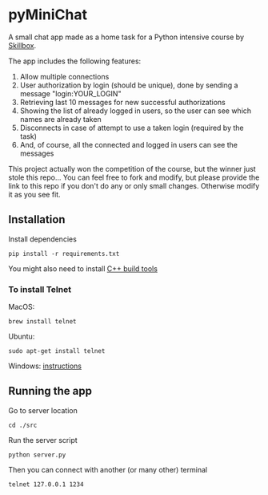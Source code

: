 # pyMiniChat

A small chat app made as a home task for a Python intensive course by [Skillbox](https://skillbox.ru/).

The app includes the following features:

1. Allow multiple connections
2. User authorization by login (should be unique), done by sending a message "login:YOUR_LOGIN"
3. Retrieving last 10 messages for new successful authorizations
4. Showing the list of already logged in users, so the user can see which names are already taken
5. Disconnects in case of attempt to use a taken login (required by the task)
6. And, of course, all the connected and logged in users can see the messages

This project actually won the competition of the course, but the winner just stole this repo... You can feel free to fork and modify, but please provide the link to this repo if you don't do any or only small changes. Otherwise modify it as you see fit.

## Installation

Install dependencies

```
pip install -r requirements.txt
```

You might also need to install [С++ build tools](https://visualstudio.microsoft.com/downloads/#build-tools-for-visual-studio-2019)

### To install Telnet

MacOS:
```
brew install telnet
```

Ubuntu:
```
sudo apt-get install telnet
```

Windows: [instructions](https://help.keenetic.com/hc/ru/articles/213965809-%D0%92%D0%BA%D0%BB%D1%8E%D1%87%D0%B5%D0%BD%D0%B8%D0%B5-%D1%81%D0%BB%D1%83%D0%B6%D0%B1-Telnet-%D0%B8-TFTP-%D0%B2-Windows)

## Running the app

Go to server location
```
cd ./src
```

Run the server script
```
python server.py
```

Then you can connect with another (or many other) terminal
```
telnet 127.0.0.1 1234
```
